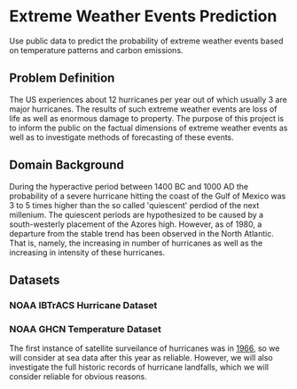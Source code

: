 # Extreme Weather Events Prediction
Use public data to predict the probability of extreme weather events based on temperature patterns and carbon emissions.

## Problem Definition
The US experiences about 12 hurricanes per year out of which usually 3 are major hurricanes. The results of such extreme weather events are loss of life as well as enormous damage to property. The purpose of this project is to inform the public on the factual dimensions of extreme weather events as well as to investigate methods of forecasting of these events.

## Domain Background
During the hyperactive period between 1400 BC and 1000 AD the probability of a severe hurricane hitting the coast of the Gulf of Mexico was 3 to 5 times higher than the so called 'quiescent' perdiod of the next millenium. The quiescent periods are hypothesized to be caused by a south-westerly placement of the Azores high. However, as of 1980, a departure from the stable trend has been observed in the North Atlantic. That is, namely, the increasing in number of hurricanes as well as the increasing in intensity of these hurricanes.


## Datasets
### NOAA IBTrACS Hurricane Dataset
### NOAA GHCN Temperature Dataset

The first instance of satellite surveilance of hurricanes was in [1966](https://history.nasa.gov/SP-168/section1.htm#:~:text=Since%20February%201965%2C%20meteorological%20satellites,%2C%20hurricane%2C%20and%20typhoon.%22), so we will consider at sea data after this year as reliable. However, we will also investigate the full historic records of hurricane landfalls, which we will consider reliable for obvious reasons.